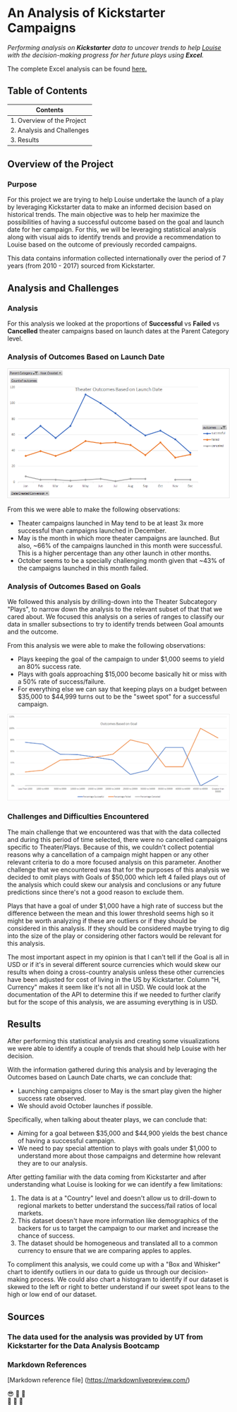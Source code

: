 # An Analysis of Kickstarter Campaigns
*Performing analysis on **Kickstarter** data to uncover trends to help <ins>Louise</ins> with the decision-making progress for her future plays using **Excel**.*

The complete Excel analysis can be found [here.](/Kickstarter_Challenge.zip)

## Table of Contents

|Contents                   |
|---------------------------|
|1. Overview of the Project |
|2. Analysis and Challenges |
|3. Results                 |

## Overview of the Project

### Purpose 

For this project we are trying to help Louise undertake the launch of a play by leveraging Kickstarter data to make an informed decision based on historical trends. The main objective was to help her maximize the possibilities of having a successful outcome based on the goal and launch date for her campaign. For this, we will be leveraging statistical analysis along with visual aids to identify trends and provide a recommendation to Louise based on the outcome of previously recorded campaigns.

This data contains information collected internationally over the period of 7 years (from 2010 - 2017) sourced from Kickstarter.

## Analysis and Challenges

### Analysis

For this analysis we looked at the proportions of **Successful** vs **Failed** vs **Cancelled** theater campaigns based on launch dates at the Parent Category level. 

### Analysis of Outcomes Based on Launch Date

![Outcomes vs Goals Line Chart.](/Resources/Theater_Outcomes_vs_Launch.png "This line chart represents a comparison between Theater campaigns by month and by outcome ( Successful vs Failed vs Canceled  .")

From this we were able to make the following observations: 

- Theater campaigns launched in May tend to be at least 3x more successful than campaigns launched in December. 
- May is the month in which more theater campaigns are launched. But also, ~66% of the campaigns launched in this month were successful. This is a higher percentage than any other launch in other months. 
- October seems to be a specially challenging month given that ~43% of the campaigns launched in this month failed. 

###  Analysis of Outcomes Based on Goals

We followed this analysis by drilling-down into the Theater Subcategory "Plays", to narrow down the analysis to the relevant subset of that that we cared about. We focused this analysis on a series of ranges to classify our data in smaller subsections to try to identify trends between Goal amounts and the outcome. 

From this analysis we were able to make the following observations: 

- Plays keeping the goal of the campaign to under $1,000 seems to yield an 80% success rate.
- Plays with goals approaching $15,000 become basically hit or miss with a 50% rate of success/failure.  
- For everything else we can say that keeping plays on a budget between $35,000 to $44,999 turns out to be the "sweet spot" for a successful campaign.


![Outcomes vs Goals Line Chart.](/Resources/Outcomes_vs_Goals.png "This line chart represents a comparison of Kickstarter Plays classified by outcome ( Successful vs Failed vs Canceled ) and by Goal ranges.")

### Challenges and Difficulties Encountered

The main challenge that we encountered was that with the data collected and during this period of time selected, there were no cancelled campaigns specific to Theater/Plays. Because of this, we couldn't collect potential reasons why a cancellation of a campaign might happen or any other relevant criteria to do a more focused analysis on this parameter. Another challenge that we encountered was that for the purposes of this analysis we decided to omit plays with Goals of $50,000 which left 4 failed plays out of the analysis which could skew our analysis and conclusions or any future predictions since there's not a good reason to exclude them. 

Plays that have a goal of under $1,000 have a high rate of success but the difference between the mean and this lower threshold seems high so it might be worth analyzing if these are outliers or if they should be considered in this analysis. If they should be considered maybe trying to dig into the size of the play or considering other factors would be relevant for this analysis.  

The most important aspect in my opinion is that I can't tell if the Goal is all in USD or if it's in several different source currencies which would skew our results when doing a cross-country analysis unless these other currencies have been adjusted for cost of living in the US by Kickstarter. Column "H, Currency" makes it seem like it's not all in USD. We could look at the documentation of the API to determine this if we needed to further clarify but for the scope of this analysis, we are assuming everything is in USD. 

## Results

After performing this statistical analysis and creating some visualizations we were able to identify a couple of trends that should help Louise with her decision. 

With the information gathered during this analysis and by leveraging the Outcomes based on Launch Date charts, we can conclude that:
- Launching campaigns closer to May is the smart play given the higher success rate observed.
- We should avoid October launches if possible. 

Specifically, when talking about theater plays, we can conclude that: 
- Aiming for a goal between $35,000 and $44,900 yields the best chance of having a successful campaign.
- We need to pay special attention to plays with goals under $1,000 to understand more about those campaigns and determine how relevant they are to our analysis.

After getting familiar with the data coming from Kickstarter and after understanding what Louise is looking for we can identify a few limitations: 

1. The data is at a "Country" level and doesn't allow us to drill-down to regional markets to better understand the success/fail ratios of local markets.
2. This dataset doesn't have more information like demographics of the backers for us to target the campaign to our market and increase the chance of success.
3. The dataset should be homogeneous and translated all to a common currency to ensure that we are comparing apples to apples. 

To compliment this analysis, we could come up with a "Box and Whisker" chart to identify outliers in our data to guide us through our decision-making process. We could also chart a histogram to identify if our dataset is skewed to the left or right to better understand if our sweet spot leans to the high or low end of our dataset.

## Sources

### The data used for the analysis was provided by UT from Kickstarter for the Data Analysis Bootcamp

### Markdown References
[Markdown reference file] (https://markdownlivepreview.com/)

:sunglasses: :space_invader: :robot:	
:see_no_evil: :hear_no_evil: :speak_no_evil:
